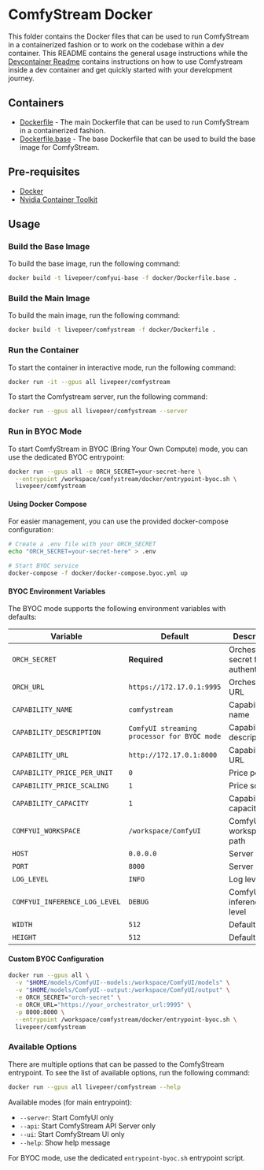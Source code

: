 # ComfyStream Docker

This folder contains the Docker files that can be used to run ComfyStream in a containerized fashion or to work on the codebase within a dev container. This README contains the general usage instructions while the [Devcontainer Readme](../.devcontainer/README.md) contains instructions on how to use Comfystream inside a dev container and get quickly started with your development journey.

## Containers

- [Dockerfile](Dockerfile) - The main Dockerfile that can be used to run ComfyStream in a containerized fashion.
- [Dockerfile.base](Dockerfile.base) - The base Dockerfile that can be used to build the base image for ComfyStream.

## Pre-requisites

- [Docker](https://docs.docker.com/get-docker/)
- [Nvidia Container Toolkit](https://docs.nvidia.com/datacenter/cloud-native/container-toolkit/latest/install-guide.html)

## Usage

### Build the Base Image

To build the base image, run the following command:

```bash
docker build -t livepeer/comfyui-base -f docker/Dockerfile.base .
```

### Build the Main Image

To build the main image, run the following command:

```bash
docker build -t livepeer/comfystream -f docker/Dockerfile .
```

### Run the Container

To start the container in interactive mode, run the following command:

```bash
docker run -it --gpus all livepeer/comfystream
```

To start the Comfystream server, run the following command:

```bash
docker run --gpus all livepeer/comfystream --server
```

### Run in BYOC Mode

To start ComfyStream in BYOC (Bring Your Own Compute) mode, you can use the dedicated BYOC entrypoint:

```bash
docker run --gpus all -e ORCH_SECRET=your-secret-here \
  --entrypoint /workspace/comfystream/docker/entrypoint-byoc.sh \
  livepeer/comfystream
```

#### Using Docker Compose

For easier management, you can use the provided docker-compose configuration:

```bash
# Create a .env file with your ORCH_SECRET
echo "ORCH_SECRET=your-secret-here" > .env

# Start BYOC service
docker-compose -f docker/docker-compose.byoc.yml up
```

#### BYOC Environment Variables

The BYOC mode supports the following environment variables with defaults:

| Variable | Default | Description |
|----------|---------|-------------|
| `ORCH_SECRET` | **Required** | Orchestrator secret for authentication |
| `ORCH_URL` | `https://172.17.0.1:9995` | Orchestrator URL |
| `CAPABILITY_NAME` | `comfystream` | Capability name |
| `CAPABILITY_DESCRIPTION` | `ComfyUI streaming processor for BYOC mode` | Capability description |
| `CAPABILITY_URL` | `http://172.17.0.1:8000` | Capability URL |
| `CAPABILITY_PRICE_PER_UNIT` | `0` | Price per unit |
| `CAPABILITY_PRICE_SCALING` | `1` | Price scaling |
| `CAPABILITY_CAPACITY` | `1` | Capability capacity |
| `COMFYUI_WORKSPACE` | `/workspace/ComfyUI` | ComfyUI workspace path |
| `HOST` | `0.0.0.0` | Server host |
| `PORT` | `8000` | Server port |
| `LOG_LEVEL` | `INFO` | Log level |
| `COMFYUI_INFERENCE_LOG_LEVEL` | `DEBUG` | ComfyUI inference log level |
| `WIDTH` | `512` | Default width |
| `HEIGHT` | `512` | Default height |

#### Custom BYOC Configuration

```bash
docker run --gpus all \
  -v "$HOME/models/ComfyUI--models:/workspace/ComfyUI/models" \
  -v "$HOME/models/ComfyUI--output:/workspace/ComfyUI/output" \
  -e ORCH_SECRET="orch-secret" \
  -e ORCH_URL="https://your_orchestrator_url:9995" \
  -p 8000:8000 \
  --entrypoint /workspace/comfystream/docker/entrypoint-byoc.sh \
  livepeer/comfystream
```

### Available Options

There are multiple options that can be passed to the ComfyStream entrypoint. To see the list of available options, run the following command:

```bash
docker run --gpus all livepeer/comfystream --help
```

Available modes (for main entrypoint):
- `--server`: Start ComfyUI only
- `--api`: Start ComfyStream API Server only  
- `--ui`: Start ComfyStream UI only
- `--help`: Show help message

For BYOC mode, use the dedicated `entrypoint-byoc.sh` entrypoint script.
